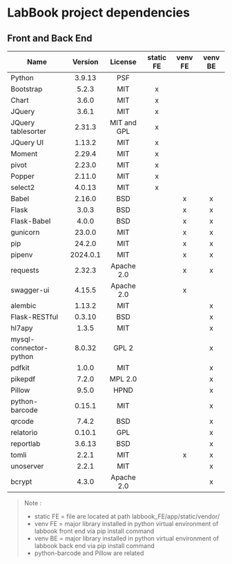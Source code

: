 # LabBook project dependencies
## Front and Back End
| Name                    | Version   | License      | static FE | venv FE | venv BE |
|-------------------------|:---------:|:------------:|:---------:|:-------:|:-------:|
| Python                  | 3.9.13    | PSF          |           |         |         |
| Bootstrap               | 5.2.3     | MIT          | x         |         |         |
| Chart                   | 3.6.0     | MIT          | x         |         |         |
| JQuery                  | 3.6.1     | MIT          | x         |         |         |
| JQuery tablesorter      | 2.31.3    | MIT and GPL  | x         |         |         |
| JQuery UI               | 1.13.2    | MIT          | x         |         |         |
| Moment                  | 2.29.4    | MIT          | x         |         |         |
| pivot                   | 2.23.0    | MIT          | x         |         |         |
| Popper                  | 2.11.0    | MIT          | x         |         |         |
| select2                 | 4.0.13    | MIT          | x         |         |         |
| Babel                   | 2.16.0    | BSD          |           | x       | x       |
| Flask                   | 3.0.3     | BSD          |           | x       | x       |
| Flask-Babel             | 4.0.0     | BSD          |           | x       | x       |
| gunicorn                | 23.0.0    | MIT          |           | x       | x       |
| pip                     | 24.2.0    | MIT          |           | x       | x       |
| pipenv                  | 2024.0.1  | MIT          |           | x       | x       |
| requests                | 2.32.3    | Apache 2.0   |           | x       | x       |
| swagger-ui              | 4.15.5    | Apache 2.0   |           | x       |         |
| alembic                 | 1.13.2    | MIT          |           |         | x       |
| Flask-RESTful           | 0.3.10    | BSD          |           |         | x       |
| hl7apy                  | 1.3.5     | MIT          |           |         | x       |
| mysql-connector-python  | 8.0.32    | GPL 2        |           |         | x       |
| pdfkit                  | 1.0.0     | MIT          |           |         | x       |
| pikepdf                 | 7.2.0     | MPL 2.0      |           |         | x       |
| Pillow                  | 9.5.0     | HPND         |           |         | x       |
| python-barcode          | 0.15.1    | MIT          |           |         | x       |
| qrcode                  | 7.4.2     | BSD          |           |         | x       |
| relatorio               | 0.10.1    | GPL          |           |         | x       |
| reportlab               | 3.6.13    | BSD          |           |         | x       |
| tomli                   | 2.2.1     | MIT          |           | x       | x       |
| unoserver               | 2.2.1     | MIT          |           |         | x       |
| bcrypt                  | 4.3.0     | Apache 2.0   |           |         | x       |

> Note :
>
> - static FE = file are located at path labbook_FE/app/static/vendor/
> - venv FE = major library installed in python virtual environment of labbook front end via pip install command
> - venv BE = major library installed in python virtual environment of labbook back end via pip install command
> - python-barcode and Pillow are related
